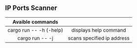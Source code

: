 IP Ports Scanner
---

| Avaible commands |  |
| :---:   | :---: | 
| cargo run -- -h (-help)| displays help command | 
| cargo run -- -j <threads> <ip address> | scans specified ip address | 
